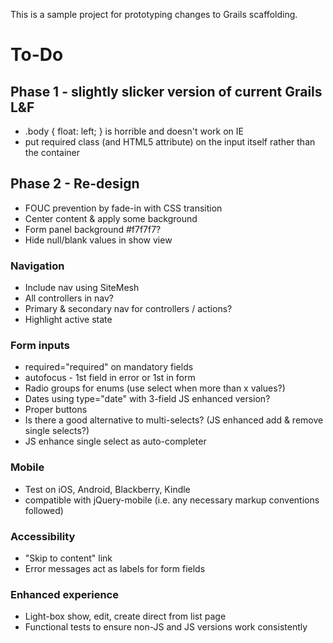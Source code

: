 This is a sample project for prototyping changes to Grails scaffolding.

# To-Do

## Phase 1 - slightly slicker version of current Grails L&F

 * .body { float: left; } is horrible and doesn't work on IE
 * put required class (and HTML5 attribute) on the input itself rather than the container

## Phase 2 - Re-design

 * FOUC prevention by fade-in with CSS transition
 * Center content & apply some background
 * Form panel background #f7f7f7?
 * Hide null/blank values in show view

### Navigation

 * Include nav using SiteMesh
 * All controllers in nav?
 * Primary & secondary nav for controllers / actions?
 * Highlight active state

### Form inputs

 * required="required" on mandatory fields
 * autofocus - 1st field in error or 1st in form
 * Radio groups for enums (use select when more than x values?)
 * Dates using type="date" with 3-field JS enhanced version?
 * Proper buttons
 * Is there a good alternative to multi-selects? (JS enhanced add & remove single selects?)
 * JS enhance single select as auto-completer

### Mobile

 * Test on iOS, Android, Blackberry, Kindle
 * compatible with jQuery-mobile (i.e. any necessary markup conventions followed)

### Accessibility

 * "Skip to content" link
 * Error messages act as labels for form fields

### Enhanced experience

 * Light-box show, edit, create direct from list page
 * Functional tests to ensure non-JS and JS versions work consistently